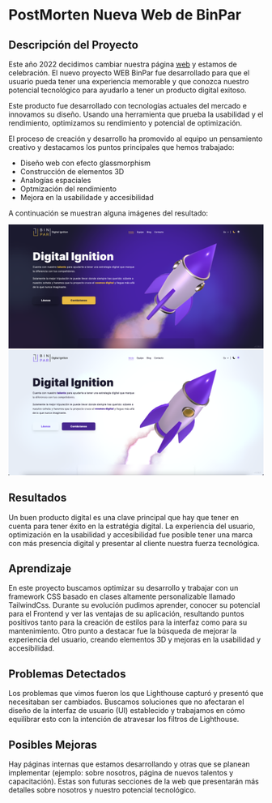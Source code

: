 # PostMorten Nueva Web de BinPar

## Descripción del Proyecto
Este año 2022 decidimos cambiar nuestra página [web](https://www.binpar.com) y estamos de celebración.
El nuevo proyecto WEB BinPar fue desarrollado para que el usuario pueda tener una experiencia memorable y que conozca nuestro potencial tecnológico para ayudarlo a tener un producto digital exitoso.

Este producto fue desarrollado con tecnologías actuales del mercado e innovamos su diseño. Usando una herramienta que prueba la usabilidad y el rendimiento, optimizamos su rendimiento y potencial de optimización.

El proceso de creación y desarrollo ha promovido al equipo un pensamiento creativo y destacamos los puntos principales que hemos trabajado:

* Diseño web con efecto glassmorphism
* Construcción de elementos 3D
* Analogías espaciales
* Optmización del rendimiento
* Mejora en la usabilidade y accesibilidad

A continuación se muestran alguna imágenes del resultado:

<div class="imgWrapper">
  <img src="https://github.com/BinPar/binpar-docs/blob/develop/img/binparwebdark.png"  />
  <img src="https://github.com/BinPar/binpar-docs/blob/develop/img/binparweblight.png"  />
</div>

## Resultados
Un buen producto digital es una clave principal que hay que tener en cuenta para tener éxito en la estratégia digital. La experiencia del usuario, optimización en la usabilidad y accesibilidad fue posible tener una marca con más presencia digital y presentar al cliente nuestra fuerza tecnológica.

## Aprendizaje
En este proyecto buscamos optimizar su desarrollo y trabajar con un framework CSS basado en clases altamente personalizable llamado TailwindCss.
Durante su evolución pudimos aprender, conocer su potencial para el Frontend y ver las ventajas de su aplicación, resultando puntos positivos tanto para la creación de estilos para la interfaz como para su mantenimiento.
Otro punto a destacar fue la búsqueda de mejorar la experiencia del usuario, creando elementos 3D y mejoras en la usabilidad y accesibilidad.

## Problemas Detectados
Los problemas que vimos fueron los que Lighthouse capturó y presentó que necesitaban ser cambiados. Buscamos soluciones que no afectaran el diseño de la interfaz de usuario (UI) establecido y trabajamos en cómo equilibrar esto con la intención de atravesar los filtros de Lighthouse.

## Posibles Mejoras
Hay páginas internas que estamos desarrollando y otras que se planean implementar (ejemplo: sobre nosotros, página de nuevos talentos y capacitación). Estas son futuras secciones de la web que presentarán más detalles sobre nosotros y nuestro potencial tecnológico.
